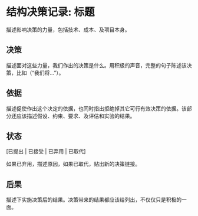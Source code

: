 # 结构决策记录: 标题
描述影响决策的力量，包括技术、成本、及项目本身。

## 决策
描述面对这些力量，我们作出的决策是什么。用积极的声音，完整的句子陈述该决策，比如（“我们将...”）。

## 依据
描述促使作出这个决定的依据，也同时指出拒绝掉其它可行有效决策的依据。该部分还应该描述假设、约束、要求、及评估和实验的结果。

## 状态
[已提出 | 已接受 | 已弃用 | 已取代]

如果已弃用，描述原因，如果已取代，贴出新的决策链接。

## 后果
描述下实施决策后的结果。决策带来的结果都应该给列出，不仅仅只是积极的一面。
